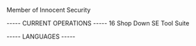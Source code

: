 Member of Innocent Security 

----- CURRENT OPERATIONS -----
  16 Shop Down
  SE Tool Suite

-----      LANGUAGES     -----
